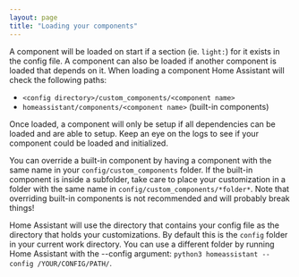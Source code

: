 ```yaml
---
layout: page
title: "Loading your components"
---
```


A component will be loaded on start if a section (ie. `light:`) for it exists in the config file. A component can also be loaded if another component is loaded that depends on it. When loading a component Home Assistant will check the following paths:

 * `<config directory>/custom_components/<component name>`
 * `homeassistant/components/<component name>` (built-in components)

Once loaded, a component will only be setup if all dependencies can be loaded and are able to setup. Keep an eye on the logs to see if your component could be loaded and initialized.

<p class='note warning'>
You can override a built-in component by having a component with the same name in your <code>config/custom_components</code> folder. If the built-in component is inside a subfolder, take care to place your customization in a folder with the same name in <code>config/custom_components/*folder*</code>. Note that overriding built-in components is not recommended and will probably break things!
</p>

<p class='note'>
Home Assistant will use the directory that contains your config file as the directory that holds your customizations. By default this is the <code>config</code> folder in your current work directory. You can use a different folder by running Home Assistant with the --config argument: <code>python3 homeassistant --config /YOUR/CONFIG/PATH/</code>.
</p>
